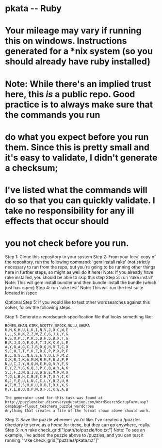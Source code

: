 # pkata -- Ruby

# Your mileage may vary if running this on windows.  Instructions generated for a *nix system (so you should already have ruby installed)
# Note: While there's an implied trust here, this *is* a public repo.  Good practice is to always make sure that the commands you run
# do what you expect before you run them.  Since this is pretty small and it's easy to validate, I didn't generate a checksum; 
# I've listed what the commands will do so that you can quickly validate.  I take no responsibility for any ill effects that occur should
# you not check before you run.

Step 1:
  Clone this repository to your system
Step 2:
  From your local copy of the repository, run the following command: 'gem install rake' 
  (not strictly necessary to run from the repo, but you're going to be running other things here in further steps, so might as well do it here)
  Note: If you already have rake installed, you should be able to skip this step
Step 3:
  run 'rake install'
  Note: This will gem install bundler and then bundle install the bundle (which just has rspec)
Step 4:
  run 'rake test'
  Note: This will run the test suite located in /spec



Optional Step 5:
  If you would like to test other wordsearches against this solver, follow the following steps:

  Step 1: Generate a wordsearch specification file that looks something like:

    BONES,KHAN,KIRK,SCOTTY,SPOCK,SULU,UHURA
    U,M,K,H,U,L,K,I,N,V,J,O,C,W,E
    L,L,S,H,K,Z,Z,W,Z,C,G,J,U,Y,G
    H,S,U,P,J,P,R,J,D,H,S,B,X,T,G
    B,R,J,S,O,E,Q,E,T,I,K,K,G,L,E
    A,Y,O,A,G,C,I,R,D,Q,H,R,T,C,D
    S,C,O,T,T,Y,K,Z,R,E,P,P,X,P,F
    B,L,Q,S,L,N,E,E,E,V,U,L,F,M,Z
    O,K,R,I,K,A,M,M,R,M,F,B,A,P,P
    N,U,I,I,Y,H,Q,M,E,M,Q,R,Y,F,S
    E,Y,Z,Y,G,K,Q,J,P,C,Q,W,Y,A,K
    S,J,F,Z,M,Q,I,B,D,B,E,M,K,W,D
    T,G,L,B,H,C,B,E,C,H,T,O,Y,I,K
    O,J,Y,E,U,L,N,C,C,L,Y,B,Z,U,H
    W,Z,M,I,S,U,K,U,R,B,I,D,U,X,S
    K,Y,L,B,Q,Q,P,M,D,F,C,K,E,A,B
    
    The generator used for this task was found at http://puzzlemaker.discoveryeducation.com/WordSearchSetupForm.asp?campaign=flyout_teachers_puzzle_wordcross
    Anything that creates a file of the format shown above should work.

  Step 2: Save the puzzle wherever you'd like.  I've created a /puzzles directory to serve as a home for these, but they can go anywhere, really.
  Step 3: run rake check_grid["/path/to/puzzle/foo.txt"]
    Note: To see an example, I've added the puzzle above to /puzzles, and you can test it running "rake check_grid["puzzles/pkata.txt"]"
